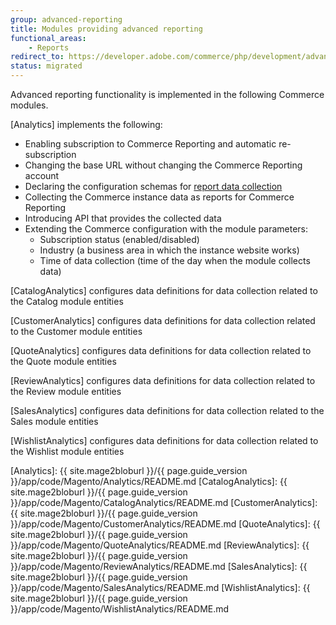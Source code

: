 ```yaml
---
group: advanced-reporting
title: Modules providing advanced reporting
functional_areas:
    - Reports
redirect_to: https://developer.adobe.com/commerce/php/development/advanced-reporting/modules/
status: migrated
---
```


Advanced reporting functionality is implemented in the following Commerce modules.

[Analytics] implements the following:

*  Enabling subscription to Commerce Reporting and automatic re-subscription
*  Changing the base URL without changing the Commerce Reporting account
*  Declaring the configuration schemas for [report data collection]
*  Collecting the Commerce instance data as reports for Commerce Reporting
*  Introducing API that provides the collected data
*  Extending the Commerce configuration with the module parameters:
   *  Subscription status (enabled/disabled)
   *  Industry (a business area in which the instance website works)
   *  Time of data collection (time of the day when the module collects data)

[CatalogAnalytics] configures data definitions for data collection related to the Catalog module entities

[CustomerAnalytics] configures data definitions for data collection related to the Customer module entities

[QuoteAnalytics] configures data definitions for data collection related to the Quote module entities

[ReviewAnalytics] configures data definitions for data collection related to the Review module entities

[SalesAnalytics] configures data definitions for data collection related to the Sales module entities

[WishlistAnalytics] configures data definitions for data collection related to the Wishlist module entities

<!-- LINK DEFINITIONS -->

[Analytics]: {{ site.mage2bloburl }}/{{ page.guide_version }}/app/code/Magento/Analytics/README.md
[CatalogAnalytics]: {{ site.mage2bloburl }}/{{ page.guide_version }}/app/code/Magento/CatalogAnalytics/README.md
[CustomerAnalytics]: {{ site.mage2bloburl }}/{{ page.guide_version }}/app/code/Magento/CustomerAnalytics/README.md
[QuoteAnalytics]: {{ site.mage2bloburl }}/{{ page.guide_version }}/app/code/Magento/QuoteAnalytics/README.md
[ReviewAnalytics]: {{ site.mage2bloburl }}/{{ page.guide_version }}/app/code/Magento/ReviewAnalytics/README.md
[SalesAnalytics]: {{ site.mage2bloburl }}/{{ page.guide_version }}/app/code/Magento/SalesAnalytics/README.md
[WishlistAnalytics]: {{ site.mage2bloburl }}/{{ page.guide_version }}/app/code/Magento/WishlistAnalytics/README.md

[report data collection]: ./data-collection.html
